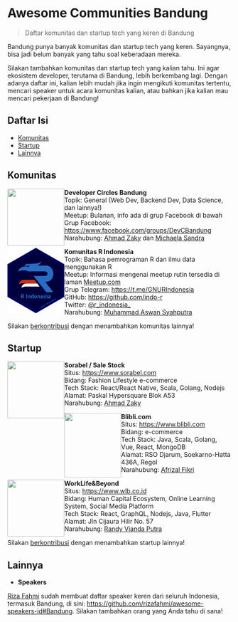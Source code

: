 # Awesome Communities Bandung

> Daftar komunitas dan startup tech yang keren di Bandung

Bandung punya banyak komunitas dan startup tech yang keren. Sayangnya, bisa jadi belum banyak yang tahu soal keberadaan mereka.

Silakan tambahkan komunitas dan startup tech yang kalian tahu. Ini agar ekosistem developer, terutama di Bandung, lebih berkembang lagi. Dengan adanya daftar ini, kalian lebih mudah jika ingin mengikuti komunitas tertentu, mencari speaker untuk acara komunitas kalian, atau bahkan jika kalian mau mencari pekerjaan di Bandung!

## Daftar Isi

- [Komunitas](#komunitas)
- [Startup](#startup)
- [Lainnya](#lainnya)

## Komunitas

<img src="https://user-images.githubusercontent.com/5902356/66689840-e7e10e80-ecb6-11e9-89dc-2a00b0c2e823.png" height="128px" width="128px" align="left" alt="" />

**Developer Circles Bandung**\
Topik: General (Web Dev, Backend Dev, Data Science, dan lainnya!) \
Meetup: Bulanan, info ada di grup Facebook di bawah \
Grup Facebook: https://www.facebook.com/groups/DevCBandung \
Narahubung: [Ahmad Zaky](https://www.facebook.com/azaky003) dan [Michaela Sandra](https://www.facebook.com/michaela.sandra.18)

<img src="https://raw.githubusercontent.com/indo-r/logo/master/r-indonesia.png" width="128px" align="left" alt="" />

**Komunitas R Indonesia**\
Topik: Bahasa pemrograman R dan ilmu data menggunakan R \
Meetup: Informasi mengenai meetup rutin tersedia di laman [Meetup.com](https://www.meetup.com/r-indonesia/) \
Grup Telegram: https://t.me/GNURIndonesia \
GitHub: https://github.com/indo-r \
Twitter: [@r_indonesia_](https://twitter.com/r_indonesia_) \
Narahubung: [Muhammad Aswan Syahputra](https://t.me/aswansyahputra)

Silakan [berkontribusi](CONTRIBUTING.md) dengan menambahkan komunitas lainnya!

## Startup

<img src="https://user-images.githubusercontent.com/5902356/66690258-18c24300-ecb9-11e9-825b-c5b7de675ceb.png" height="128px" width="128px" align="left" alt="" />

**Sorabel / Sale Stock**\
Situs: https://www.sorabel.com \
Bidang: Fashion Lifestyle e-commerce \
Tech Stack: React/React Native, Scala, Golang, Nodejs \
Alamat: Paskal Hypersquare Blok A53 \
Narahubung: [Ahmad Zaky](https://www.facebook.com/azaky003)

<img src="https://user-images.githubusercontent.com/9217338/66700434-51decf80-ed1a-11e9-9882-fbd576f640d2.png" height="145px" width="128px" align="left" alt="" />

**Blibli.com**\
Situs: https://www.blibli.com \
Bidang: e-commerce \
Tech Stack: Java, Scala, Golang, Vue, React, MongoDB \
Alamat: RSO Djarum, Soekarno-Hatta 436A, Regol \
Narahubung: [Afrizal Fikri](https://www.facebook.com/icalFikr)

<img src="https://avatars0.githubusercontent.com/u/47621574?s=200&v=4" height="128px" width="128px" align="left" alt="" />

**WorkLife&Beyond**\
Situs: https://www.wlb.co.id \
Bidang: Human Capital Ecosystem, Online Learning System, Social Media Platform \
Tech Stack: React, GraphQL, Nodejs, Java, Flutter \
Alamat: Jln Cijaura Hilir No. 57 \
Narahubung: [Randy Vianda Putra](https://www.facebook.com/aweutist)

Silakan [berkontribusi](CONTRIBUTING.md) dengan menambahkan startup lainnya!

## Lainnya

- **Speakers**

[Riza Fahmi](https://github.com/rizafahmi) sudah membuat daftar speaker keren dari seluruh Indonesia, termasuk Bandung, di sini: https://github.com/rizafahmi/awesome-speakers-id#Bandung. Silakan tambahkan orang yang Anda tahu di sana!
